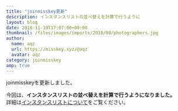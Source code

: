 ```yaml
---
title: "joinmisskey更新"
description: インスタンスリストの並べ替えを計算で行うように
layout: blog
date: 2018-11-10T17:07:00+09:00
thumbnail: /files/images/imports/2018/08/photographers.jpg
author:
  name: aqz
  url: https://misskey.xyz/@aqz
  avatar: aqz
category: joinmisskey
amp: true
---
```

joinmisskeyを更新しました。

今回は、**インスタンスリストの並べ替えを計算で行うようになりました。**  
詳細は[インスタンスリストについて](../../../../wiki/instances/whats-instance/)をご覧ください。